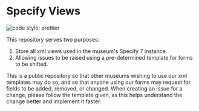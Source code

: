 # Specify Views
<img alt="code style: prettier" src="https://img.shields.io/badge/code_style-prettier-ff69b4.svg?style=flat-square">

This repository serves two purposes:

1. Store all xml views used in the museum's Specify 7 instance.
2. Allowing issues to be raised using a pre-determined template for forms to be shifted.

This is a public repository so that other museums wishing to use our xml templates may do so, and so that anyone using our forms may request for fields to be added, removed, or changed. When creating an issue for a change, please follow the template given, as this helps understand the change better and implement it faster.
